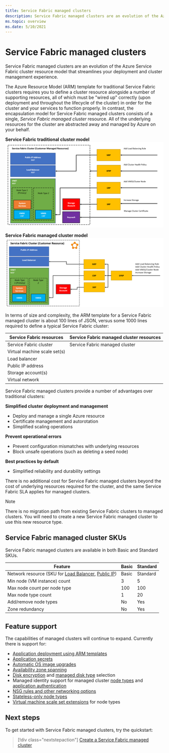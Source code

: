 ```yaml
---
title: Service Fabric managed clusters
description: Service Fabric managed clusters are an evolution of the Azure Service Fabric cluster resource model that streamlines deployment and cluster management.
ms.topic: overview
ms.date: 5/10/2021
---
```


# Service Fabric managed clusters

Service Fabric managed clusters are an evolution of the Azure Service Fabric cluster resource model that streamlines your deployment and cluster management experience.

The Azure Resource Model (ARM) template for traditional Service Fabric clusters requires you to define a cluster resource alongside a number of supporting resources, all of which must be "wired up"  correctly (upon deployment and throughout the lifecycle of the cluster) in order for the cluster and your services to function properly. In contrast, the encapsulation model for Service Fabric managed clusters consists of a single, *Service Fabric managed cluster* resource. All of the underlying resources for the cluster are abstracted away and managed by Azure on your behalf.

**Service Fabric traditional cluster model**
![Service Fabric traditional cluster model][sf-composition]

**Service Fabric managed cluster model**
![Service Fabric encapsulated cluster model][sf-encapsulation]

In terms of size and complexity, the ARM template for a Service Fabric managed cluster is about 100 lines of JSON, versus some 1000 lines required to define a typical Service Fabric cluster:

| Service Fabric resources | Service Fabric managed cluster resources |
|----------|-----------|
| Service Fabric cluster | Service Fabric managed cluster |
| Virtual machine scale set(s) | |
| Load balancer | |
| Public IP address | |
| Storage account(s) | |
| Virtual network | |

Service Fabric managed clusters provide a number of advantages over traditional clusters:

**Simplified cluster deployment and management**
- Deploy and manage a single Azure resource
- Certificate management and autorotation
- Simplified scaling operations

**Prevent operational errors**
- Prevent configuration mismatches with underlying resources
- Block unsafe operations (such as deleting a seed node)

**Best practices by default**
- Simplified reliability and durability settings

There is no additional cost for Service Fabric managed clusters beyond the cost of underlying resources required for the cluster, and the same Service Fabric SLA applies for managed clusters.

> [!NOTE]
> There is no migration path from existing Service Fabric clusters to managed clusters. You will need to create a new Service Fabric managed cluster to use this new resource type.

## Service Fabric managed cluster SKUs

Service Fabric managed clusters are available in both Basic and Standard SKUs.

| Feature | Basic | Standard |
| ------- | ----- | -------- |
| Network resource (SKU for [Load Balancer](../load-balancer/skus.md), [Public IP](../virtual-network/public-ip-addresses.md)) | Basic | Standard |
| Min node (VM instance) count | 3 | 5 |
| Max node count per node type | 100 | 100 |
| Max node type count | 1 | 20 |
| Add/remove node types | No | Yes |
| Zone redundancy | No | Yes |

## Feature support

The capabilities of managed clusters will continue to expand. Currently there is support for:

* [Application deployment using ARM templates](how-to-managed-cluster-app-deployment-template.md)
* [Application secrets](how-to-managed-cluster-application-secrets.md)
* [Automatic OS image upgrades](how-to-managed-cluster-configuration.md#enable-automatic-os-image-upgrades)
* [Availability zone spanning](how-to-managed-cluster-availability-zones.md)
* [Disk encryption](how-to-enable-managed-cluster-disk-encryption.md) and [managed disk type](how-to-managed-cluster-managed-disk.md) selection
* Managed identity support for managed cluster [node types](how-to-managed-identity-managed-cluster-virtual-machine-scale-sets.md) and [application authentication](how-to-managed-cluster-application-managed-identity.md)
* [NSG rules and other networking options](how-to-managed-cluster-networking.md)
* [Stateless-only node types](how-to-managed-cluster-stateless-node-type.md)
* [Virtual machine scale set extensions](how-to-managed-cluster-vmss-extension.md) for node types

## Next steps

To get started with Service Fabric managed clusters, try the quickstart:

> [!div class="nextstepaction"]
> [Create a Service Fabric managed cluster](quickstart-managed-cluster-template.md)

[sf-composition]: ./media/overview-managed-cluster/sfrp-composition-resource.png
[sf-encapsulation]: ./media/overview-managed-cluster/sfrp-encapsulated-resource.png